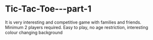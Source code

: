 # Tic-Tac-Toe---part-1
It is very interesting and competitive game with families and friends. Minimum 2 players required. Easy to play, no age restriction, interesting colour changing background
